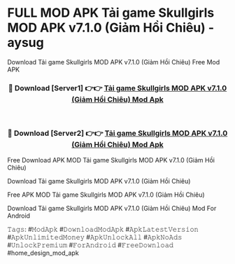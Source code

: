 # FULL MOD APK Tải game Skullgirls MOD APK v7.1.0 (Giảm Hồi Chiêu) - aysug
Download Tải game Skullgirls MOD APK v7.1.0 (Giảm Hồi Chiêu) Free Mod APK

<div align="center">
<h3>🔴 Download [Server1] 👉👉 <a href="https://apk-comot.site?title=Tải_game_Skullgirls_MOD_APK_v7.1.0_(Giảm_Hồi_Chiêu)">Tải game Skullgirls MOD APK v7.1.0 (Giảm Hồi Chiêu) Mod Apk</a></h3><br>

<h3>🔴 Download [Server2] 👉👉 <a href="https://apk-comot.site?title=Tải_game_Skullgirls_MOD_APK_v7.1.0_(Giảm_Hồi_Chiêu)">Tải game Skullgirls MOD APK v7.1.0 (Giảm Hồi Chiêu) Mod Apk</a></h3>
</div>


Free Download APK MOD Tải game Skullgirls MOD APK v7.1.0 (Giảm Hồi Chiêu)

Download Tải game Skullgirls MOD APK v7.1.0 (Giảm Hồi Chiêu) 

Free APK MOD Tải game Skullgirls MOD APK v7.1.0 (Giảm Hồi Chiêu) 

Download Tải game Skullgirls MOD APK v7.1.0 (Giảm Hồi Chiêu) Mod For Android

𝚃𝚊𝚐𝚜: #𝙼𝚘𝚍𝙰𝚙𝚔 #𝙳𝚘𝚠𝚗𝚕𝚘𝚊𝚍𝙼𝚘𝚍𝙰𝚙𝚔 #𝙰𝚙𝚔𝙻𝚊𝚝𝚎𝚜𝚝𝚅𝚎𝚛𝚜𝚒𝚘𝚗 #𝙰𝚙𝚔𝚄𝚗𝚕𝚒𝚖𝚒𝚝𝚎𝚍𝙼𝚘𝚗𝚎𝚢 #𝙰𝚙𝚔𝚄𝚗𝚕𝚘𝚌𝚔𝙰𝚕𝚕 #𝙰𝚙𝚔𝙽𝚘𝙰𝚍𝚜 #𝚄𝚗𝚕𝚘𝚌𝚔𝙿𝚛𝚎𝚖𝚒𝚞𝚖 #𝙵𝚘𝚛𝙰𝚗𝚍𝚛𝚘𝚒𝚍 #𝙵𝚛𝚎𝚎𝙳𝚘𝚠𝚗𝚕𝚘𝚊𝚍 #home_design_mod_apk